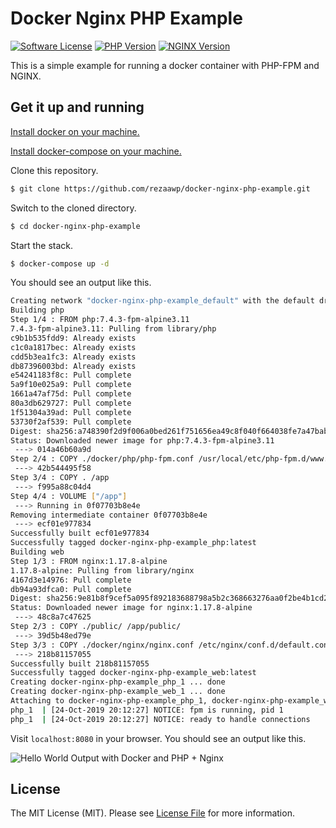 # Docker Nginx PHP Example

[![Software License][ico-license]](LICENSE.md)
[![PHP Version][ico-php-version]](https://hub.docker.com/_/php)
[![NGINX Version][ico-nginx-version]](https://hub.docker.com/_/nginx)

This is a simple example for running a docker container with PHP-FPM and NGINX.

## Get it up and running

[Install docker on your machine.][install-docker]

[Install docker-compose on your machine.][install-docker-compose]

Clone this repository.

``` bash
$ git clone https://github.com/rezaawp/docker-nginx-php-example.git
```

Switch to the cloned directory.

``` bash
$ cd docker-nginx-php-example
```

Start the stack.

``` bash
$ docker-compose up -d
```

You should see an output like this.

``` bash
Creating network "docker-nginx-php-example_default" with the default driver
Building php
Step 1/4 : FROM php:7.4.3-fpm-alpine3.11
7.4.3-fpm-alpine3.11: Pulling from library/php
c9b1b535fdd9: Already exists
c1c0a1817bec: Already exists
cdd5b3ea1fc3: Already exists
db87396003bd: Already exists
e54241183f8c: Pull complete
5a9f10e025a9: Pull complete
1661a47af75d: Pull complete
80a3db629727: Pull complete
1f51304a39ad: Pull complete
53730f2af539: Pull complete
Digest: sha256:a748390f2d9f006a0bed261f751656ea49c8f040f664038fe7a47bab44f61212
Status: Downloaded newer image for php:7.4.3-fpm-alpine3.11
 ---> 014a46b60a9d
Step 2/4 : COPY ./docker/php/php-fpm.conf /usr/local/etc/php-fpm.d/www.conf
 ---> 42b544495f58
Step 3/4 : COPY . /app
 ---> f995a88c04d4
Step 4/4 : VOLUME ["/app"]
 ---> Running in 0f07703b8e4e
Removing intermediate container 0f07703b8e4e
 ---> ecf01e977834
Successfully built ecf01e977834
Successfully tagged docker-nginx-php-example_php:latest
Building web
Step 1/3 : FROM nginx:1.17.8-alpine
1.17.8-alpine: Pulling from library/nginx
4167d3e14976: Pull complete
db94a93dfca0: Pull complete
Digest: sha256:9e81b8f9cef5a095f892183688798a5b2c368663276aa0f2be4b1cd283ace53d
Status: Downloaded newer image for nginx:1.17.8-alpine
 ---> 48c8a7c47625
Step 2/3 : COPY ./public/ /app/public/
 ---> 39d5b48ed79e
Step 3/3 : COPY ./docker/nginx/nginx.conf /etc/nginx/conf.d/default.conf
 ---> 218b81157055
Successfully built 218b81157055
Successfully tagged docker-nginx-php-example_web:latest
Creating docker-nginx-php-example_php_1 ... done
Creating docker-nginx-php-example_web_1 ... done
Attaching to docker-nginx-php-example_php_1, docker-nginx-php-example_web_1
php_1  | [24-Oct-2019 20:12:27] NOTICE: fpm is running, pid 1
php_1  | [24-Oct-2019 20:12:27] NOTICE: ready to handle connections
```

Visit `localhost:8080` in your browser. You should see an output like this.

![Hello World Output with Docker and PHP + Nginx](./resources/screenshot-01.png)

## License

The MIT License (MIT). Please see [License File](LICENSE.md) for more information.

[ico-license]: https://img.shields.io/badge/license-MIT-brightgreen.svg?style=flat-square
[ico-php-version]: https://img.shields.io/badge/PHP-7.4--fpm-blue?style=flat-square
[ico-nginx-version]: https://img.shields.io/badge/NGINX-1.17-green?style=flat-square
[install-docker]: https://docs.docker.com/engine/installation
[install-docker-compose]: https://docs.docker.com/compose/install

